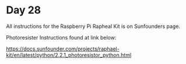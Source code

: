 # Day 28

All instructions for the Raspberry Pi Rapheal Kit is on Sunfounders page.

Photoresister Instructions found at link below:

https://docs.sunfounder.com/projects/raphael-kit/en/latest/python/2.2.1_photoresistor_python.html

